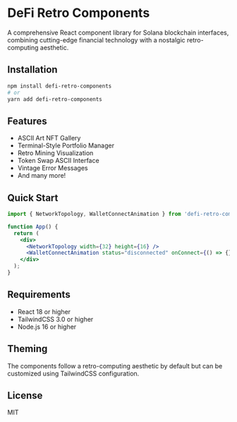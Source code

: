 # DeFi Retro Components

A comprehensive React component library for Solana blockchain interfaces, combining cutting-edge financial technology with a nostalgic retro-computing aesthetic.

## Installation

```bash
npm install defi-retro-components
# or
yarn add defi-retro-components
```

## Features

- ASCII Art NFT Gallery
- Terminal-Style Portfolio Manager
- Retro Mining Visualization
- Token Swap ASCII Interface
- Vintage Error Messages
- And many more!

## Quick Start

```jsx
import { NetworkTopology, WalletConnectAnimation } from 'defi-retro-components';

function App() {
  return (
    <div>
      <NetworkTopology width={32} height={16} />
      <WalletConnectAnimation status="disconnected" onConnect={() => {}} />
    </div>
  );
}
```

## Requirements

- React 18 or higher
- TailwindCSS 3.0 or higher
- Node.js 16 or higher

## Theming

The components follow a retro-computing aesthetic by default but can be customized using TailwindCSS configuration.

## License

MIT
